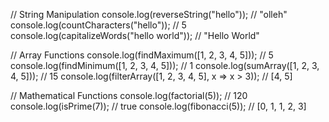 // String Manipulation
console.log(reverseString("hello")); // "olleh"
console.log(countCharacters("hello")); // 5
console.log(capitalizeWords("hello world")); // "Hello World"

// Array Functions
console.log(findMaximum([1, 2, 3, 4, 5])); // 5
console.log(findMinimum([1, 2, 3, 4, 5])); // 1
console.log(sumArray([1, 2, 3, 4, 5])); // 15
console.log(filterArray([1, 2, 3, 4, 5], x => x > 3)); // [4, 5]

// Mathematical Functions
console.log(factorial(5)); // 120
console.log(isPrime(7)); // true
console.log(fibonacci(5)); // [0, 1, 1, 2, 3]
